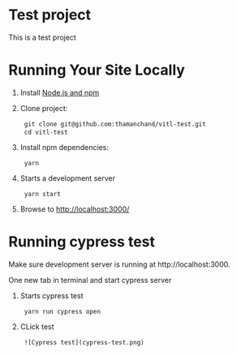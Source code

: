 # Test project
This is a test project

# Running Your Site Locally
   
1. Install [Node.js and npm](https://nodejs.org/en/)

2. Clone project:

        git clone git@github.com:thamanchand/vitl-test.git
        cd vitl-test
         
3. Install npm dependencies:

        yarn

4. Starts a development server

        yarn start

5. Browse to [http://localhost:3000/](http://localhost:3000/)

# Running cypress test

Make sure development server is running at http://localhost:3000.

One new tab in terminal and start cypress server

1. Starts cypress test

        yarn run cypress open

4. CLick test

        ![Cypress test](cypress-test.png)
